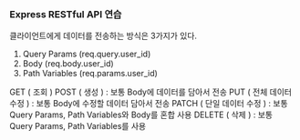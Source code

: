 ### Express RESTful API 연습


클라이언트에게 데이터를 전송하는 방식은 3가지가 있다.
1. Query Params (req.query.user_id)
2. Body (req.body.user_id)
3. Path Variables (req.params.user_id)

GET ( 조회 )
POST ( 생성 ) : 보통 Body에 데이터를 담아서 전송
PUT ( 전체 데이터 수정 ) : 보통 Body에 수정할 데이터 담아서 전송
PATCH ( 단일 데이터 수정 ) : 보통 Query Params, Path Variables와 Body를 혼합 사용
DELETE ( 삭제 ) : 보통 Query Params, Path Variables를 사용